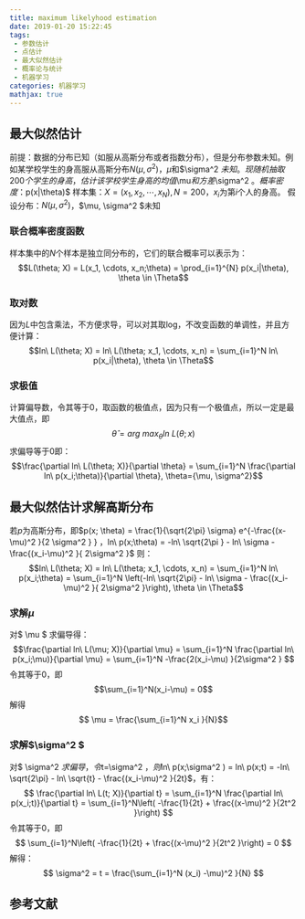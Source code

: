 ```yaml
---
title: maximum likelyhood estimation
date: 2019-01-20 15:22:45
tags:
 - 参数估计
 - 点估计
 - 最大似然估计
 - 概率论与统计 
 - 机器学习
categories: 机器学习
mathjax: true
---
```


## 最大似然估计
前提：数据的分布已知（如服从高斯分布或者指数分布），但是分布参数未知。例如某学校学生的身高服从高斯分布$N(\mu, \sigma^2 )$，$\mu$和$\sigma^2 $未知。现随机抽取$200$个学生的身高，估计该学校学生身高的均值$\mu$和方差$\sigma^2 $。
概率密度：$p(x|\theta)$
样本集：$X=(x_1, x_2,\cdots, x_N), N=200$，$x_i$为第$i$个人的身高。
假设分布：$N(\mu, \sigma^2 )$，$\mu, \sigma^2 $未知

### 联合概率密度函数
样本集中的$N$个样本是独立同分布的，它们的联合概率可以表示为：
$$L(\theta; X) = L(x_1, \cdots, x_n;\theta) = \prod_{i=1}^{N} p(x_i|\theta), \theta \in \Theta$$

### 取对数
因为$L$中包含乘法，不方便求导，可以对其取log，不改变函数的单调性，并且方便计算：
$$ln\ L(\theta; X) = ln\ L(\theta; x_1, \cdots, x_n) = \sum_{i=1}^N ln\ p(x_i|\theta), \theta \in \Theta$$

### 求极值
计算偏导数，令其等于$0$，取函数的极值点，因为只有一个极值点，所以一定是最大值点，即
$$\hat{\theta} = arg\ max_{\theta} ln\ L(\theta; x)$$
求偏导等于$0$即：
$$\frac{\partial ln\ L(\theta; X)}{\partial \theta} = \sum_{i=1}^N \frac{\partial ln\ p(x_i;\theta)}{\partial \theta}, \theta={\mu, \sigma^2}$$

## 最大似然估计求解高斯分布
若$p$为高斯分布，即$p(x; \theta) = \frac{1}{\sqrt{2\pi} \sigma} e\^{-\frac{(x-\mu)^2 }{2 \sigma^2 } } $，$ln\ p(x;\theta) = -ln\ \sqrt{2\pi } - ln\ \sigma - \frac{(x_i-\mu)^2 }{ 2\sigma^2 }$
则：
$$ln\ L(\theta; X) = ln\ L(\theta; x_1, \cdots, x_n) = \sum_{i=1}^N ln\ p(x_i;\theta) = \sum_{i=1}^N \left(-ln\ \sqrt{2\pi} - ln\ \sigma - \frac{(x_i-\mu)^2 }{ 2\sigma^2 }\right), \theta \in \Theta$$

### 求解$\mu$
对$ \mu $ 求偏导得：
$$\frac{\partial ln\ L(\mu; X)}{\partial \mu} = \sum_{i=1}^N \frac{\partial ln\ p(x_i;\mu)}{\partial \mu} = \sum_{i=1}^N -\frac{2(x_i-\mu) }{2\sigma^2 } $$
令其等于$0$，即
$$\sum_{i=1}^N(x_i-\mu) = 0$$
解得$$ \mu = \frac{\sum_{i=1}^N x_i }{N}$$
### 求解$\sigma^2 $
对$ \sigma^2 $求偏导，令$t=\sigma^2 $，则$ln\ p(x;\sigma^2 ) = ln\ p(x;t) = -ln\ \sqrt{2\pi} - ln\ \sqrt{t} - \frac{(x_i-\mu)^2 }{2t}$，有：
$$ \frac{\partial ln\ L(t; X)}{\partial t} = \sum_{i=1}^N \frac{\partial ln\ p(x_i;t)}{\partial t} = \sum_{i=1}^N\left( -\frac{1}{2t} + \frac{(x-\mu)^2 }{2t^2 }\right) $$
令其等于$0$，即
$$ \sum_{i=1}^N\left( -\frac{1}{2t} + \frac{(x-\mu)^2 }{2t^2 }\right) = 0 $$
解得：
$$ \sigma^2 = t = \frac{\sum_{i=1}^N (x_i) -\mu)^2 }{N} $$

## 参考文献

